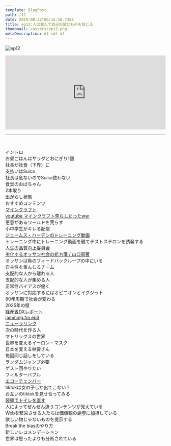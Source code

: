 ```yaml
---  
template: BlogPost  
path: /12
date: 2019-08-22T06:15:50.738Z  
title: ep12:人は喜んで自己の望むものを信じる
thumbnail: /assets/ep12.png
metaDescription: df sdf df  
---  
```

![ep12](/assets/ep12.png)  
<iframe src="https://open.spotify.com/embed/episode/5EZID6bXi0xj2cbcSgtTNT" width="100%" height="232" frameBorder="0" allowfullscreen="" allow="autoplay; clipboard-write; encrypted-media; fullscreen; picture-in-picture"></iframe>


***


</br>

<p>イントロ<br>お昼ごはんはサラダとおにぎり1個<br>社長が社食（下界）に<br>支払いはSuica<br>社長は危ないのでSuica使わない<br>食堂のおばちゃん<br>2本取り<br>出がらし状態<br>おすすめコンテンツ<br><a rel="noreferrer noopener" aria-label=" マインクラフト (新しいタブで開く)" href="https://www.minecraft.net/ja-jp/" target="_blank">マインクラフト</a><br><a rel="noreferrer noopener" aria-label=" youtube マインクラフト荒らしたったww&nbsp; (新しいタブで開く)" href="https://www.youtube.com/channel/UCXofX1K0I8UbC19TZ_0Hw3A" target="_blank">youtube マインクラフト荒らしたったww&nbsp;</a><br>悪意があるワールドを荒らす<br>小中学生がキレる配信<br><a rel="noreferrer noopener" aria-label=" ジェームス・ハーデンのトレーニング動画 (新しいタブで開く)" href="https://m.youtube.com/watch?v=d4obWcbQ5Sg" target="_blank">ジェームス・ハーデンのトレーニング動画</a><br>トレーニング中にトレーニング動画を観てテストステロンを誘発する<br><a rel="noreferrer noopener" aria-label="人生の品質向上委員会 (新しいタブで開く)" href="https://scrapbox.io/iqol/%E4%BA%BA%E7%94%9F%E3%81%AE%E5%93%81%E8%B3%AA%E5%90%91%E4%B8%8A%E5%A7%94%E5%93%A1%E4%BC%9A%E3%81%A8%E3%81%AF" target="_blank">人生の品質向上委員会</a><br><a rel="noreferrer noopener" aria-label="劣化するオッサン社会の処方箋 / 山口周著 (新しいタブで開く)" href="https://amzn.to/2HcCQmy" target="_blank">劣化するオッサン社会の処方箋 / 山口周著</a><br>オッサンは負のフィードバックループの中にいる<br>自主性を重んじるチーム<br>支配的な人から離れる人<br>支配的な人が集める人<br>正常性バイアスが働く<br>オッサンに対応するにはオピニオンとイグジット<br>80年周期で社会が変わる<br>2025年の壁<br><a rel="noreferrer noopener" aria-label="経産省DXレポート (新しいタブで開く)" href="https://www.meti.go.jp/shingikai/mono_info_service/digital_transformation/20180907_report.html" target="_blank">経産省DXレポート</a><br><a rel="noreferrer noopener" aria-label="jamming.fm ep3 (新しいタブで開く)" href="https://jamming.fm/ep3/" target="_blank">jamming.fm ep3</a><br><a rel="noreferrer noopener" aria-label="ニューラリンク (新しいタブで開く)" href="https://japan.cnet.com/article/35140149/" target="_blank">ニューラリンク</a><br>次の時代を作る人<br>マトリックスの世界<br>世界を変えるイーロン・マスク<br>日本を変える林要さん<br>毎回同じ話しをしている<br>ランダムジャンプ必要<br>ゲスト回やりたい<br>フィルターバブル<br><a rel="noreferrer noopener" aria-label="エコーチェンバー (新しいタブで開く)" href="https://plan-ltd.co.jp/plog/8611" target="_blank">エコーチェンバー</a><br>tiktokは女の子しか出てこない？<br>お互いのtiktokを見せ合ってみる<br><a rel="noreferrer noopener" aria-label="袋麺でトイレを直す (新しいタブで開く)" href="https://www.narinari.com/Nd/20190554502.html" target="_blank">袋麺でトイレを直す</a><br>人によってぜんぜん違うコンテンツが見えている<br>Webを繁栄させる人たちは価値観の蛸壺に加担している<br>欲しい物じゃないものを提示する<br>Break the biasのやり方<br>新しいレコメンデーション<br>世界は思ったよりも分断されている</p>